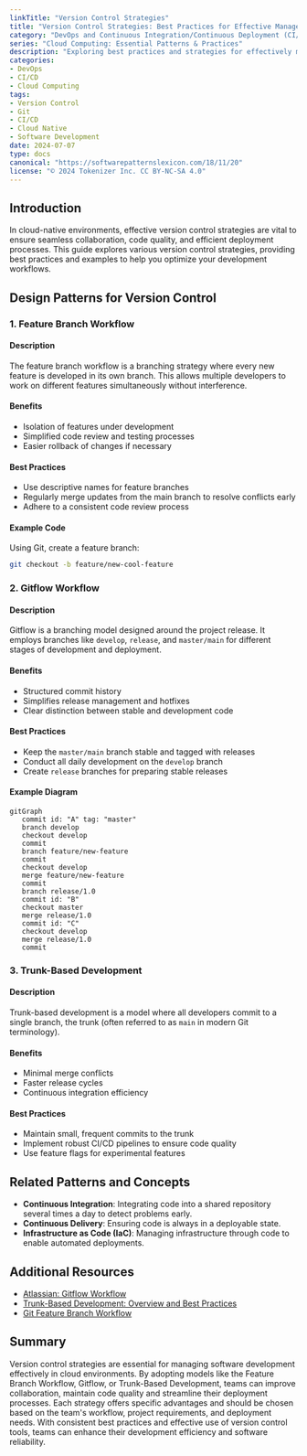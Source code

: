```yaml
---
linkTitle: "Version Control Strategies"
title: "Version Control Strategies: Best Practices for Effective Management"
category: "DevOps and Continuous Integration/Continuous Deployment (CI/CD) in Cloud"
series: "Cloud Computing: Essential Patterns & Practices"
description: "Exploring best practices and strategies for effectively managing version control in cloud environments, including designing, implementing, and optimizing version control systems for streamlined development and deployment."
categories:
- DevOps
- CI/CD
- Cloud Computing
tags:
- Version Control
- Git
- CI/CD
- Cloud Native
- Software Development
date: 2024-07-07
type: docs
canonical: "https://softwarepatternslexicon.com/18/11/20"
license: "© 2024 Tokenizer Inc. CC BY-NC-SA 4.0"
---
```


## Introduction

In cloud-native environments, effective version control strategies are vital to ensure seamless collaboration, code quality, and efficient deployment processes. This guide explores various version control strategies, providing best practices and examples to help you optimize your development workflows.

## Design Patterns for Version Control

### 1. Feature Branch Workflow

#### Description
The feature branch workflow is a branching strategy where every new feature is developed in its own branch. This allows multiple developers to work on different features simultaneously without interference.

#### Benefits
- Isolation of features under development
- Simplified code review and testing processes
- Easier rollback of changes if necessary

#### Best Practices
- Use descriptive names for feature branches
- Regularly merge updates from the main branch to resolve conflicts early
- Adhere to a consistent code review process

#### Example Code
Using Git, create a feature branch:
```bash
git checkout -b feature/new-cool-feature
```

### 2. Gitflow Workflow

#### Description
Gitflow is a branching model designed around the project release. It employs branches like `develop`, `release`, and `master/main` for different stages of development and deployment.

#### Benefits
- Structured commit history
- Simplifies release management and hotfixes
- Clear distinction between stable and development code

#### Best Practices
- Keep the `master/main` branch stable and tagged with releases
- Conduct all daily development on the `develop` branch
- Create `release` branches for preparing stable releases

#### Example Diagram

```mermaid
gitGraph
   commit id: "A" tag: "master"
   branch develop
   checkout develop
   commit
   branch feature/new-feature
   commit
   checkout develop
   merge feature/new-feature
   commit
   branch release/1.0
   commit id: "B"
   checkout master
   merge release/1.0
   commit id: "C"
   checkout develop
   merge release/1.0
   commit
```

### 3. Trunk-Based Development

#### Description
Trunk-based development is a model where all developers commit to a single branch, the trunk (often referred to as `main` in modern Git terminology).

#### Benefits
- Minimal merge conflicts
- Faster release cycles
- Continuous integration efficiency

#### Best Practices
- Maintain small, frequent commits to the trunk
- Implement robust CI/CD pipelines to ensure code quality
- Use feature flags for experimental features

## Related Patterns and Concepts

- **Continuous Integration**: Integrating code into a shared repository several times a day to detect problems early.
- **Continuous Delivery**: Ensuring code is always in a deployable state.
- **Infrastructure as Code (IaC)**: Managing infrastructure through code to enable automated deployments.

## Additional Resources

- [Atlassian: Gitflow Workflow](https://www.atlassian.com/git/tutorials/comparing-workflows/gitflow-workflow)
- [Trunk-Based Development: Overview and Best Practices](https://trunkbaseddevelopment.com/)
- [Git Feature Branch Workflow](https://www.atlassian.com/git/tutorials/comparing-workflows/feature-branch-workflow)

## Summary

Version control strategies are essential for managing software development effectively in cloud environments. By adopting models like the Feature Branch Workflow, Gitflow, or Trunk-Based Development, teams can improve collaboration, maintain code quality and streamline their deployment processes. Each strategy offers specific advantages and should be chosen based on the team's workflow, project requirements, and deployment needs. With consistent best practices and effective use of version control tools, teams can enhance their development efficiency and software reliability.
